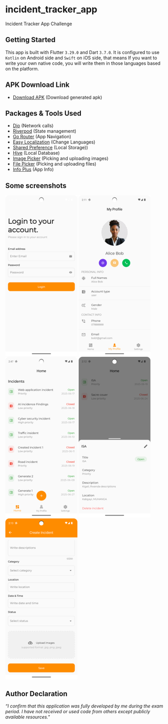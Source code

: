 # incident_tracker_app

Incident Tracker App Challenge

## Getting Started

This app is built with Flutter `3.29.0` and Dart `3.7.0`.
It is configured to use `Kotlin` on Android side and `Swift` on iOS side, that means If you want to
write your own native code, you will write them in those languages based on the platform.

## APK Download Link

* [Download APK](https://drive.google.com/file/d/10noHiMA0DZS-znt0iHJyz8qYHfyKtXI4/view?usp=sharing) (Download generated apk)

## Packages & Tools Used

* [Dio](https://pub.dev/packages/dio/versions/5.5.0+1) (Network calls)
* [Riverpod](https://pub.dev/packages/flutter_riverpod) (State management)
* [Go Router](https://pub.dev/packages/go_router/versions/14.2.1) (App Navigation)
* [Easy Localization](https://pub.dev/packages/easy_localization/versions/3.0.7) (Change Languages)
* [Shared Preference](https://pub.dev/packages/shared_preferences) (Local Storage))
* [Hive](https://pub.dev/packages/hive/versions/2.2.3) (Local Database)
* [Image Picker](https://pub.dev/packages/image_picker/versions/1.0.8) (Picking and uploading
  images)
* [File Picker](https://pub.dev/packages/file_picker/versions/8.0.0+1) (Picking and uploading files)
* [Info Plus](https://pub.dev/packages/package_info_plus/versions/8.0.2) (App Info)

## Some screenshots

<img src="https://github.com/mucyorene/incidentTrackerApp/blob/main/assets/screenshoots/login_page.png" height="500" alt="Login page screen">          <img src="https://github.com/mucyorene/incidentTrackerApp/blob/main/assets/screenshoots/profile_page.png" height="500" alt="User profile screen">          <img src="https://github.com/mucyorene/incidentTrackerApp/blob/main/assets/screenshoots/homescreen_full.png" height="500" alt="Home page screen">
<img src="https://github.com/mucyorene/incidentTrackerApp/blob/main/assets/screenshoots/home_page_with_details.png" height="500" alt="Home page with detailed incident">  <img src="https://github.com/mucyorene/incidentTrackerApp/blob/main/assets/screenshoots/new_incident_screen.png" height="500" alt="New incident screen">


## Author Declaration

_“I confirm that this application was fully developed by me during the exam period. I have
not received or used code from others except publicly available resources."_